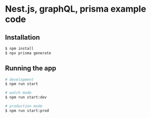 # Nest.js, graphQL, prisma example code

## Installation

```bash
$ npm install
$ npx prisma generate
```

## Running the app

```bash
# development
$ npm run start

# watch mode
$ npm run start:dev

# production mode
$ npm run start:prod
```
